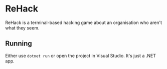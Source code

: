 # ReHack
ReHack is a terminal-based hacking game about an organisation who aren't what they seem.

## Running
Either use `dotnet run` or open the project in Visual Studio. It's just a .NET app.

